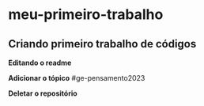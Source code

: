 # meu-primeiro-trabalho 

## Criando primeiro trabalho de códigos

**Editando o readme**

**Adicionar o tópico**
#ge-pensamento2023

**Deletar o repositório**

